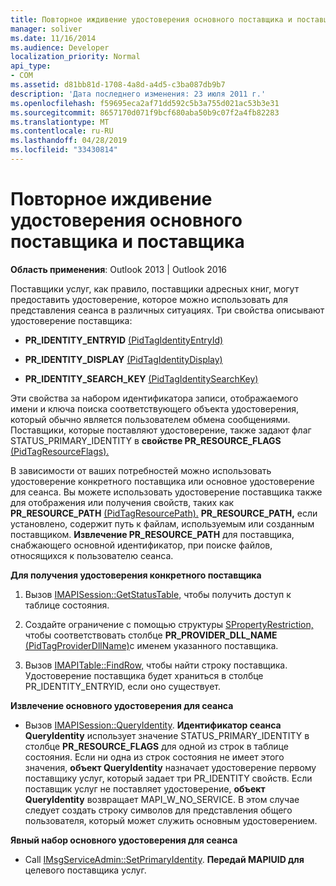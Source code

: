 ```yaml
---
title: Повторное иждивение удостоверения основного поставщика и поставщика
manager: soliver
ms.date: 11/16/2014
ms.audience: Developer
localization_priority: Normal
api_type:
- COM
ms.assetid: d81bb81d-1708-4a8d-a4d5-c3ba087db9b7
description: 'Дата последнего изменения: 23 июля 2011 г.'
ms.openlocfilehash: f59695eca2af71dd592c5b3a755d021ac53b3e31
ms.sourcegitcommit: 8657170d071f9bcf680aba50b9c07f2a4fb82283
ms.translationtype: MT
ms.contentlocale: ru-RU
ms.lasthandoff: 04/28/2019
ms.locfileid: "33430814"
---
```

# <a name="retrieving-primary-and-provider-identity"></a>Повторное иждивение удостоверения основного поставщика и поставщика

  
  
**Область применения**: Outlook 2013 | Outlook 2016 
  
Поставщики услуг, как правило, поставщики адресных книг, могут предоставить удостоверение, которое можно использовать для представления сеанса в различных ситуациях. Три свойства описывают удостоверение поставщика:
  
- **PR_IDENTITY_ENTRYID** [(PidTagIdentityEntryId)](pidtagidentityentryid-canonical-property.md) 
    
- **PR_IDENTITY_DISPLAY** [(PidTagIdentityDisplay)](pidtagidentitydisplay-canonical-property.md) 
    
- **PR_IDENTITY_SEARCH_KEY** [(PidTagIdentitySearchKey)](pidtagidentitysearchkey-canonical-property.md) 
    
Эти свойства за набором идентификатора записи, отображаемого имени и ключа поиска соответствующего объекта удостоверения, который обычно является пользователем обмена сообщениями. Поставщики, которые поставляют удостоверение, также задают флаг STATUS_PRIMARY_IDENTITY в **свойстве PR_RESOURCE_FLAGS** [(PidTagResourceFlags).](pidtagresourceflags-canonical-property.md)
  
В зависимости от ваших потребностей можно использовать удостоверение конкретного поставщика или основное удостоверение для сеанса. Вы можете использовать удостоверение поставщика также для отображения или получения свойств, таких как **PR_RESOURCE_PATH** [(PidTagResourcePath).](pidtagresourcepath-canonical-property.md) **PR_RESOURCE_PATH,** если установлено, содержит путь к файлам, используемым или созданным поставщиком. **Извлечение PR_RESOURCE_PATH** для поставщика, снабжающего основной идентификатор, при поиске файлов, относящихся к пользователю сеанса. 
  
 **Для получения удостоверения конкретного поставщика**
  
1. Вызов [IMAPISession::GetStatusTable,](imapisession-getstatustable.md) чтобы получить доступ к таблице состояния. 
    
2. Создайте ограничение с помощью структуры [SPropertyRestriction,](spropertyrestriction.md) чтобы соответствовать столбце **PR_PROVIDER_DLL_NAME** [(PidTagProviderDllName)](pidtagproviderdllname-canonical-property.md)с именем указанного поставщика. 
    
3. Вызов [IMAPITable::FindRow,](imapitable-findrow.md) чтобы найти строку поставщика. Удостоверение поставщика будет храниться в  столбце PR_IDENTITY_ENTRYID, если оно существует. 
    
 **Извлечение основного удостоверения для сеанса**
  
- Вызов [IMAPISession::QueryIdentity](imapisession-queryidentity.md). **Идентификатор сеанса QueryIdentity** использует значение STATUS_PRIMARY_IDENTITY в столбце **PR_RESOURCE_FLAGS** для одной из строк в таблице состояния. Если ни одна из строк состояния не имеет этого значения, **объект QueryIdentity** назначает удостоверение первому поставщику услуг, который задает три PR_IDENTITY свойств. Если поставщик услуг не поставляет удостоверение, **объект QueryIdentity** возвращает MAPI_W_NO_SERVICE. В этом случае следует создать строку символов для представления общего пользователя, который может служить основным удостоверением. 
    
 **Явный набор основного удостоверения для сеанса**
  
- Call [IMsgServiceAdmin::SetPrimaryIdentity](imsgserviceadmin-setprimaryidentity.md). **Передай MAPIUID для** целевого поставщика услуг. 
    

